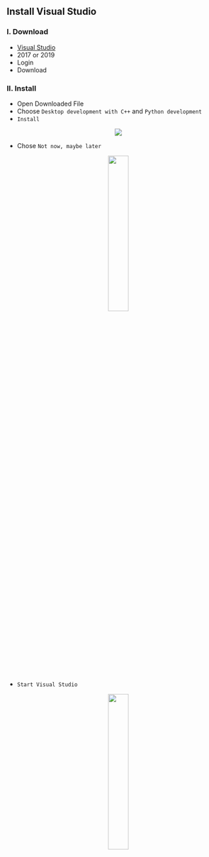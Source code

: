 ## Install Visual Studio

### I. Download

- [Visual Studio](https://visualstudio.microsoft.com/vs/older-downloads/)
- 2017 or 2019
- Login
- Download

### II. Install

- Open Downloaded File
- Choose `Desktop development with C++` and `Python development`
- `Install`

<p align="center">
  <img src="https://i.imgur.com/Df1Cq7h.png">
</p>

- Chose `Not now, maybe later`

<p align="center">
  <img  width="30%" height="30%" src="https://i.imgur.com/3A5uHSy.png">
</p>

- `Start Visual Studio`

<p align="center">
  <img width="30%" height="30%" src="https://i.imgur.com/iJRPdcD.png">
</p>
